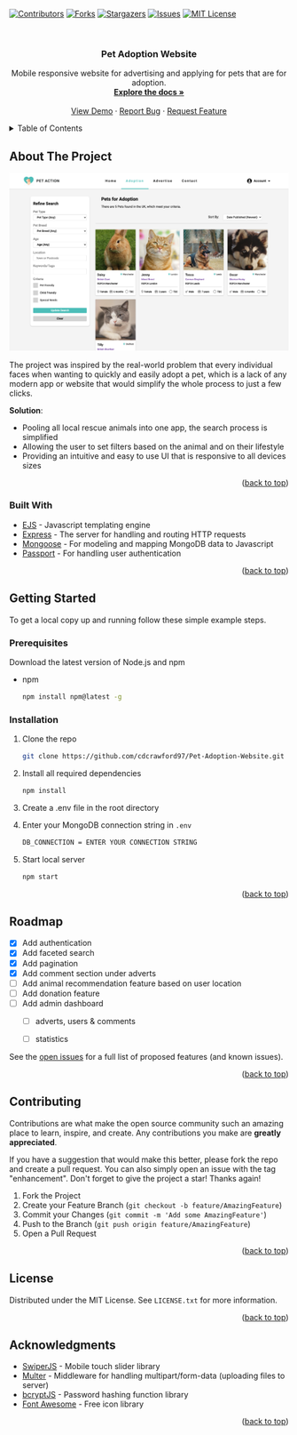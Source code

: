 <div id="top"></div>

[![Contributors][contributors-shield]][contributors-url]
[![Forks][forks-shield]][forks-url]
[![Stargazers][stars-shield]][stars-url]
[![Issues][issues-shield]][issues-url]
[![MIT License][license-shield]][license-url]



<!-- PROJECT LOGO -->
<br />
<div align="center">
<h3 align="center">Pet Adoption Website</h3>

  <p align="center">
    Mobile responsive website for advertising and applying for pets that are for adoption.
    <br />
    <a href="https://github.com/cdcrawford97/Pet-Adoption-Website"><strong>Explore the docs »</strong></a>
    <br />
    <br />
    <a href="https://github.com/cdcrawford97/Pet-Adoption-Website">View Demo</a>
    ·
    <a href="https://github.com/cdcrawford97/Pet-Adoption-Website/issues">Report Bug</a>
    ·
    <a href="https://github.com/cdcrawford97/Pet-Adoption-Website/issues">Request Feature</a>
  </p>
</div>



<!-- TABLE OF CONTENTS -->
<details>
  <summary>Table of Contents</summary>
  <ol>
    <li>
      <a href="#about-the-project">About The Project</a>
      <ul>
        <li><a href="#built-with">Built With</a></li>
      </ul>
    </li>
    <li>
      <a href="#getting-started">Getting Started</a>
      <ul>
        <li><a href="#prerequisites">Prerequisites</a></li>
        <li><a href="#installation">Installation</a></li>
      </ul>
    </li>
    <li><a href="#roadmap">Roadmap</a></li>
    <li><a href="#contributing">Contributing</a></li>
    <li><a href="#license">License</a></li>
    <li><a href="#acknowledgments">Acknowledgments</a></li>
  </ol>
</details>



<!-- ABOUT THE PROJECT -->
## About The Project

<kbd> <img src="public/images/adoptionPage.png" /> </kbd>

The project was inspired by the real-world problem that every individual faces when wanting to quickly and easily adopt a pet, which is a lack of any modern app or website that would simplify the whole process to just a few clicks.

<b>Solution</b>:
* Pooling all local rescue animals into one app, the search process is simplified
* Allowing the user to set filters based on the animal and on their lifestyle
* Providing an intuitive and easy to use UI that is responsive to all devices sizes

<p align="right">(<a href="#top">back to top</a>)</p>



### Built With

* [EJS](https://ejs.co/) - Javascript templating engine
* [Express](https://expressjs.com/) - The server for handling and routing HTTP requests
* [Mongoose](https://mongoosejs.com/docs/) - For modeling and mapping MongoDB data to Javascript
* [Passport](https://www.passportjs.org/) - For handling user authentication


<p align="right">(<a href="#top">back to top</a>)</p>



<!-- GETTING STARTED -->
## Getting Started

To get a local copy up and running follow these simple example steps.

### Prerequisites

Download the latest version of Node.js and npm
* npm
  ```sh
  npm install npm@latest -g
  ```

### Installation

1. Clone the repo
   ```sh
   git clone https://github.com/cdcrawford97/Pet-Adoption-Website.git
   ```
2. Install all required dependencies
   ```sh
   npm install
   ```
3. Create a .env file in the root directory

4. Enter your MongoDB connection string in `.env`
   ```sh
   DB_CONNECTION = ENTER YOUR CONNECTION STRING
   ```
5. Start local server
   ```sh
   npm start
   ```

<p align="right">(<a href="#top">back to top</a>)</p>


<!-- ROADMAP -->
## Roadmap

- [x] Add authentication
- [x] Add faceted search
- [x] Add pagination
- [x] Add comment section under adverts
- [ ] Add animal recommendation feature based on user location
- [ ] Add donation feature
- [ ] Add admin dashboard
    - [ ] adverts, users & comments
    - [ ] statistics


See the [open issues](https://github.com/cdcrawford97/Pet-Adoption-Website/issues) for a full list of proposed features (and known issues).

<p align="right">(<a href="#top">back to top</a>)</p>



<!-- CONTRIBUTING -->
## Contributing

Contributions are what make the open source community such an amazing place to learn, inspire, and create. Any contributions you make are **greatly appreciated**.

If you have a suggestion that would make this better, please fork the repo and create a pull request. You can also simply open an issue with the tag "enhancement".
Don't forget to give the project a star! Thanks again!

1. Fork the Project
2. Create your Feature Branch (`git checkout -b feature/AmazingFeature`)
3. Commit your Changes (`git commit -m 'Add some AmazingFeature'`)
4. Push to the Branch (`git push origin feature/AmazingFeature`)
5. Open a Pull Request

<p align="right">(<a href="#top">back to top</a>)</p>



<!-- LICENSE -->
## License

Distributed under the MIT License. See `LICENSE.txt` for more information.

<p align="right">(<a href="#top">back to top</a>)</p>


<!-- ACKNOWLEDGMENTS -->
## Acknowledgments

* [SwiperJS](https://swiperjs.com/) - Mobile touch slider library
* [Multer](https://www.npmjs.com/package/multer) - Middleware for handling multipart/form-data (uploading files to server)
* [bcryptJS](https://www.npmjs.com/package/bcryptjs) - Password hashing function library
* [Font Awesome](https://fontawesome.com/) - Free icon library

<p align="right">(<a href="#top">back to top</a>)</p>



<!-- MARKDOWN LINKS & IMAGES -->

[contributors-shield]: https://img.shields.io/github/contributors/cdcrawford97/Pet-Adoption-Website.svg?style=for-the-badge
[contributors-url]: https://github.com/cdcrawford97/Pet-Adoption-Website/graphs/contributors
[forks-shield]: https://img.shields.io/github/forks/cdcrawford97/Pet-Adoption-Website.svg?style=for-the-badge
[forks-url]: https://github.com/cdcrawford97/Pet-Adoption-Website/network/members
[stars-shield]: https://img.shields.io/github/stars/cdcrawford97/Pet-Adoption-Website.svg?style=for-the-badge
[stars-url]: https://github.com/cdcrawford97/Pet-Adoption-Website/stargazers
[issues-shield]: https://img.shields.io/github/issues/cdcrawford97/Pet-Adoption-Website.svg?style=for-the-badge
[issues-url]: https://github.com/cdcrawford97/Pet-Adoption-Website/issues
[license-shield]: https://img.shields.io/github/license/cdcrawford97/Pet-Adoption-Website.svg?style=for-the-badge
[license-url]: https://github.com/cdcrawford97/Pet-Adoption-Website/blob/master/LICENSE.txt
